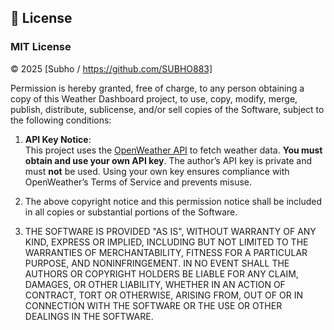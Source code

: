 ## 📜 License

### MIT License

© 2025 [Subho  / https://github.com/SUBHO883]

Permission is hereby granted, free of charge, to any person obtaining a copy of this Weather Dashboard project, to use, copy, modify, merge, publish, distribute, sublicense, and/or sell copies of the Software, subject to the following conditions:

1. **API Key Notice**:  
   This project uses the [OpenWeather API](https://openweathermap.org/api) to fetch weather data. **You must obtain and use your own API key**. The author’s API key is private and must **not** be used. Using your own key ensures compliance with OpenWeather’s Terms of Service and prevents misuse.

2. The above copyright notice and this permission notice shall be included in all copies or substantial portions of the Software.

3. THE SOFTWARE IS PROVIDED "AS IS", WITHOUT WARRANTY OF ANY KIND, EXPRESS OR IMPLIED, INCLUDING BUT NOT LIMITED TO THE WARRANTIES OF MERCHANTABILITY, FITNESS FOR A PARTICULAR PURPOSE, AND NONINFRINGEMENT. IN NO EVENT SHALL THE AUTHORS OR COPYRIGHT HOLDERS BE LIABLE FOR ANY CLAIM, DAMAGES, OR OTHER LIABILITY, WHETHER IN AN ACTION OF CONTRACT, TORT OR OTHERWISE, ARISING FROM, OUT OF OR IN CONNECTION WITH THE SOFTWARE OR THE USE OR OTHER DEALINGS IN THE SOFTWARE.
